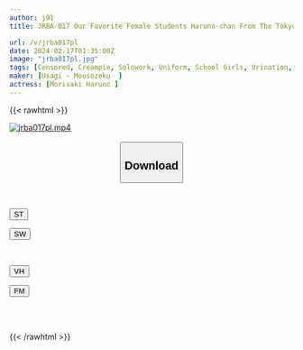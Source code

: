 ```yaml
---
author: j91
title: JRBA-017 Our Favorite Female Students Haruno-chan From The Tokyo Metropolitan Music Department Haruno Morisaki

url: /v/jrba017pl
date: 2024-02-17T01:35:00Z
image: "jrba017pl.jpg"
tags: [Censored, Creampie, Solowork, Uniform, School Girls, Urination, Kimono, Mourning	]
maker: [Usagi - Mousozoku  ]
actress: [Morisaki Haruno ]
---
```



{{< rawhtml >}}

<div class="video" data-videoid="0Dmqav7AgJhbPo6">
    <a href="javascript:;">
        <img src="/v/jrba017pl/jrba017pl.jpg" width="WIDTH" height="HEIGHT" alt="jrba017pl.mp4" loading="lazy">
    </a>
</div>

<script type="text/javascript" src="https://j91.asia/asset/on-demand-st.js"></script>

<br>
  <link rel="stylesheet" href="https://j91.asia/asset/bs5.css">
  
  <center>
  <button class="btn btn-primary" type="button" data-bs-toggle="collapse" data-bs-target=".multi-collapse" aria-expanded="false" aria-controls="multiCollapseExample1 multiCollapseExample2"><h2>Download</h2></button></center>
</p>
<div class="row">
  <div class="col">
    <div class="collapse multi-collapse" id="multiCollapseExample1">
      <div class="card card-body">
	      	      <br>
<div class="buttons">  
<p><a href="https://streamtape.to/v/0Dmqav7AgJhbPo6" target="_blank"><button class="btn-hover color-3"><i class="fa fa-download"></i> ST</button></a></p>
<p><a href="https://cdnwish.com/yqw1jecyioq3" target="_blank"><button class="btn-hover color-2"><i class="fa fa-download"></i> SW</button></a></p></div>
    </div>
  </div>
</div>
  <div class="col">
    <div class="collapse multi-collapse" id="multiCollapseExample2">
      <div class="card card-body">
	      <br>
<div class="buttons">
<p><a href="javascript:;"><button class="btn-hover color-9"><i class="fa fa-download"></i> VH</button></a></p>
<p><a href="javascript:;"><button class="btn-hover color-8"><i class="fa fa-download"></i> FM</button></a></p></div>
<br><br>
      </div>
    </div>
  </div>
</div>

{{< /rawhtml >}}
